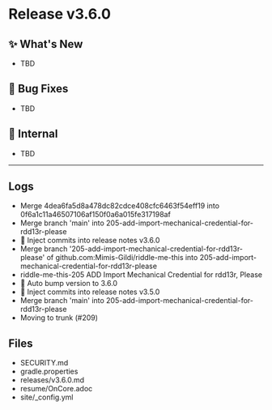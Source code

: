 # Release v3.6.0

## ✨ What's New

- TBD

## 🐛 Bug Fixes

- TBD

## 🔬 Internal

- TBD

---

## Logs

- Merge 4dea6fa5d8a478dc82cdce408cfc6463f54eff19 into 0f6a1c11a46507106af150f0a6a015fe317198af
- Merge branch 'main' into 205-add-import-mechanical-credential-for-rdd13r-please
- 📝 Inject commits into release notes v3.6.0
- Merge branch '205-add-import-mechanical-credential-for-rdd13r-please' of github.com:Mimis-Gildi/riddle-me-this into 205-add-import-mechanical-credential-for-rdd13r-please
- riddle-me-this-205 ADD Import Mechanical Credential for rdd13r, Please
- 🔼 Auto bump version to 3.6.0
- 📝 Inject commits into release notes v3.5.0
- Merge branch 'main' into 205-add-import-mechanical-credential-for-rdd13r-please
- Moving to trunk (#209)


## Files

- SECURITY.md
- gradle.properties
- releases/v3.6.0.md
- resume/OnCore.adoc
- site/_config.yml

